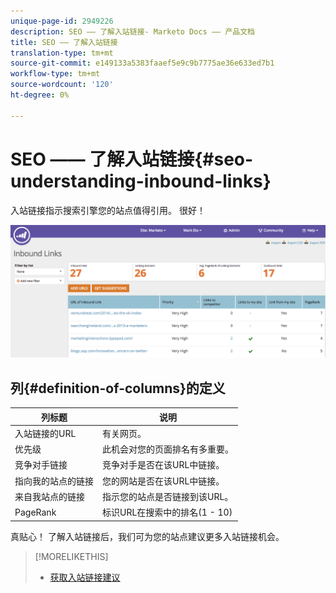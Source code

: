 ```yaml
---
unique-page-id: 2949226
description: SEO —— 了解入站链接- Marketo Docs —— 产品文档
title: SEO —— 了解入站链接
translation-type: tm+mt
source-git-commit: e149133a5383faaef5e9c9b7775ae36e633ed7b1
workflow-type: tm+mt
source-wordcount: '120'
ht-degree: 0%

---
```



# SEO —— 了解入站链接{#seo-understanding-inbound-links}

入站链接指示搜索引擎您的站点值得引用。 很好！

![](assets/image2014-9-18-13-3a18-3a10.png)

## 列{#definition-of-columns}的定义

| 列标题 | 说明 |
|---|---|
| 入站链接的URL | 有关网页。 |
| 优先级 | 此机会对您的页面排名有多重要。 |
| 竞争对手链接 | 竞争对手是否在该URL中链接。 |
| 指向我的站点的链接 | 您的网站是否在该URL中链接。 |
| 来自我站点的链接 | 指示您的站点是否链接到该URL。 |
| PageRank | 标识URL在搜索中的排名(1 - 10) |

真贴心！ 了解入站链接后，我们可为您的站点建议更多入站链接机会。

>[!MORELIKETHIS]
>
>* [获取入站链接建议](seo-get-inbound-link-suggestions.md)

>



